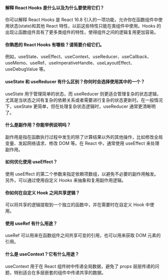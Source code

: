 #### 解释 React Hooks 是什么以及为什么要使用它们？

你可以解释 React Hooks 是 React 16.8 引入的一项功能，允许你在函数组件中使用状态(state)和其他 React 特性，以前这些特性只能在类组件中使用。Hooks 的出现让函数组件具有了更多类组件的特性，使得组件之间的逻辑复用更加容易。

#### 你熟悉的 React Hooks 有哪些？请简要介绍它们。

例如，useState、useEffect、useContext、useReducer、useCallback、useMemo、useRef、useImperativeHandle、useLayoutEffect、useDebugValue 等。

#### useState 和 useReducer 有什么区别？你何时会选择使用其中的一个？

useState 用于管理简单的状态，而 useReducer 则更适合管理复杂的状态逻辑，尤其是当状态之间有复杂的依赖关系或者需要进行复杂的状态更新时。在一般情况下，useState 更简单，但在处理复杂状态逻辑时，useReducer 通常更清晰明了。

#### 什么是副作用？你能举例说明吗？

副作用是指在函数执行过程中发生的除了计算结果以外的其他操作，比如修改全局变量、发起网络请求、修改 DOM 等。在 React 中，通常使用 useEffect 来处理副作用。

#### 如何优化使用 useEffect？

使用 useEffect 的第二个参数来指定依赖项数组，以避免不必要的副作用触发。另外，可以通过使用自定义 Hooks 来抽象和复用副作用逻辑。

#### 你如何在自定义 Hook 之间共享逻辑？

可以将共享的逻辑提取到一个独立的函数中，并在需要时在自定义 Hook 中使用。

#### 使用 useRef 有什么用途？

useRef 可以用来在函数组件之间共享可变的引用，也可以用来获取 DOM 元素的引用。

#### 什么是 useContext？它有什么用途？

useContext 用于在 React 组件树中传递全局数据，避免了 props 层层传递的问题，特别适合在多层嵌套的组件中传递共享的数据。
